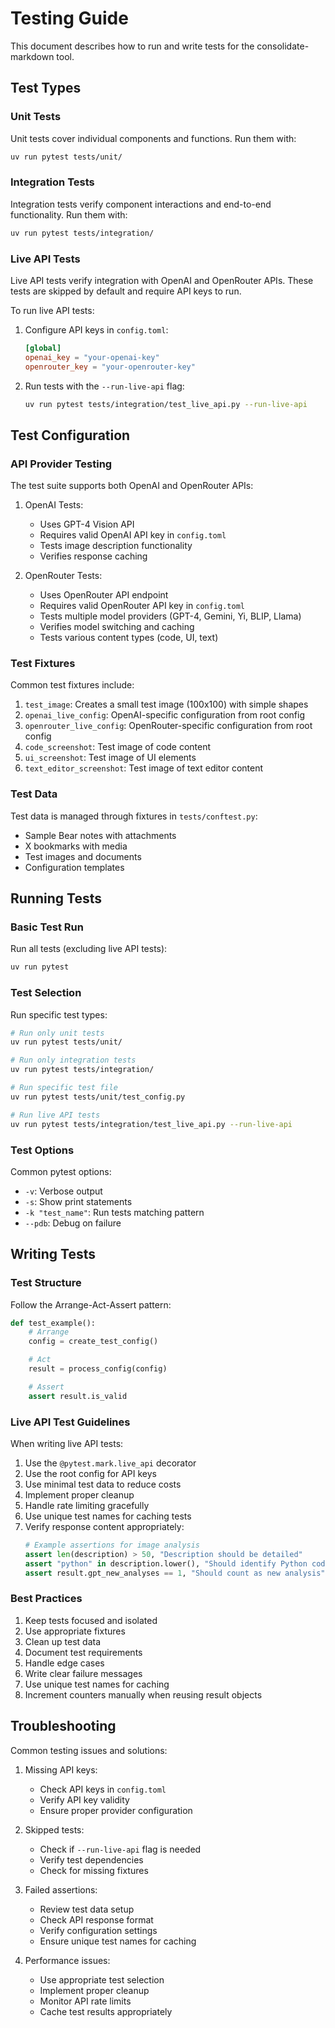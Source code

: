 # Testing Guide

This document describes how to run and write tests for the consolidate-markdown tool.

## Test Types

### Unit Tests

Unit tests cover individual components and functions. Run them with:

```bash
uv run pytest tests/unit/
```

### Integration Tests

Integration tests verify component interactions and end-to-end functionality. Run them with:

```bash
uv run pytest tests/integration/
```

### Live API Tests

Live API tests verify integration with OpenAI and OpenRouter APIs. These tests are skipped by default and require API keys to run.

To run live API tests:

1. Configure API keys in `config.toml`:
   ```toml
   [global]
   openai_key = "your-openai-key"
   openrouter_key = "your-openrouter-key"
   ```

2. Run tests with the `--run-live-api` flag:
   ```bash
   uv run pytest tests/integration/test_live_api.py --run-live-api
   ```

## Test Configuration

### API Provider Testing

The test suite supports both OpenAI and OpenRouter APIs:

1. OpenAI Tests:
   - Uses GPT-4 Vision API
   - Requires valid OpenAI API key in `config.toml`
   - Tests image description functionality
   - Verifies response caching

2. OpenRouter Tests:
   - Uses OpenRouter API endpoint
   - Requires valid OpenRouter API key in `config.toml`
   - Tests multiple model providers (GPT-4, Gemini, Yi, BLIP, Llama)
   - Verifies model switching and caching
   - Tests various content types (code, UI, text)

### Test Fixtures

Common test fixtures include:

1. `test_image`: Creates a small test image (100x100) with simple shapes
2. `openai_live_config`: OpenAI-specific configuration from root config
3. `openrouter_live_config`: OpenRouter-specific configuration from root config
4. `code_screenshot`: Test image of code content
5. `ui_screenshot`: Test image of UI elements
6. `text_editor_screenshot`: Test image of text editor content

### Test Data

Test data is managed through fixtures in `tests/conftest.py`:

- Sample Bear notes with attachments
- X bookmarks with media
- Test images and documents
- Configuration templates

## Running Tests

### Basic Test Run

Run all tests (excluding live API tests):

```bash
uv run pytest
```

### Test Selection

Run specific test types:

```bash
# Run only unit tests
uv run pytest tests/unit/

# Run only integration tests
uv run pytest tests/integration/

# Run specific test file
uv run pytest tests/unit/test_config.py

# Run live API tests
uv run pytest tests/integration/test_live_api.py --run-live-api
```

### Test Options

Common pytest options:

- `-v`: Verbose output
- `-s`: Show print statements
- `-k "test_name"`: Run tests matching pattern
- `--pdb`: Debug on failure

## Writing Tests

### Test Structure

Follow the Arrange-Act-Assert pattern:

```python
def test_example():
    # Arrange
    config = create_test_config()

    # Act
    result = process_config(config)

    # Assert
    assert result.is_valid
```

### Live API Test Guidelines

When writing live API tests:

1. Use the `@pytest.mark.live_api` decorator
2. Use the root config for API keys
3. Use minimal test data to reduce costs
4. Implement proper cleanup
5. Handle rate limiting gracefully
6. Use unique test names for caching tests
7. Verify response content appropriately:
   ```python
   # Example assertions for image analysis
   assert len(description) > 50, "Description should be detailed"
   assert "python" in description.lower(), "Should identify Python code"
   assert result.gpt_new_analyses == 1, "Should count as new analysis"
   ```

### Best Practices

1. Keep tests focused and isolated
2. Use appropriate fixtures
3. Clean up test data
4. Document test requirements
5. Handle edge cases
6. Write clear failure messages
7. Use unique test names for caching
8. Increment counters manually when reusing result objects

## Troubleshooting

Common testing issues and solutions:

1. Missing API keys:
   - Check API keys in `config.toml`
   - Verify API key validity
   - Ensure proper provider configuration

2. Skipped tests:
   - Check if `--run-live-api` flag is needed
   - Verify test dependencies
   - Check for missing fixtures

3. Failed assertions:
   - Review test data setup
   - Check API response format
   - Verify configuration settings
   - Ensure unique test names for caching

4. Performance issues:
   - Use appropriate test selection
   - Implement proper cleanup
   - Monitor API rate limits
   - Cache test results appropriately
